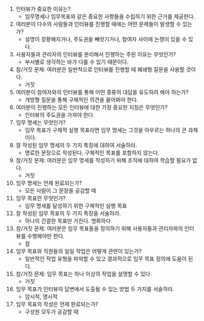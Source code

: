 1. 인터뷰가 중요한 이유는?
   - 임무명세나 임무목표와 같은 중요한 사항들을 수립하기 위한 근거를 제공한다.
1. 여러분이 다수의 사람들과 인터뷰를 진행할 때에는 어떤 문제들이 발생할 수 있는가?
   - 설명이 장황해지거나, 주도권을 빼앗기거나, 참여자 사이에 논쟁이 있을 수 있다.
1. 사용자들과 관리자의 인터뷰를 분리해서 진행하는 주된 이유는 무엇인가?
   - 부서별로 생각하는 바가 다를 수 있기 때문이다.
1. 참/거짓 문제: 여러분은 일반적으로 인터뷰를 진행할 때 폐쇄형 질문을 사용할 것이다.
   - 거짓
1. 여러분이 참여자와의 인터뷰를 통해 어떤 종류의 대답을 유도하려 해야 하는가?
   - 개방형 질문을 통해 구체적인 의견을 물어봐야 한다.
1. 여러분이 진행하는 모든 인터뷰에 대한 가장 중요한 지침은 무엇인가?
   - 인터뷰의 주도권을 가져야 한다.
1. 임무 명세는 무엇인가?
   - 임무 목표가 구체적 실행 목표라면 임무 명세는 그것을 아우르는 하나의 큰 과제이다.
1. 잘 작성된 임무 명세의 두 가지 특징에 대하여 서술하라.
   - 명료한 문장으로 작성된다. 구체적인 목표를 포함하지 않는다.
1. 참/거짓 문제: 여러분은 임무 명세를 작성하기 위해 조직에 대하여 학습할 필요가 없다.
   - 거짓
1. 임무 명세는 언제 완료되는가?
   - 모든 사람이 그 문장을 공감할 때
1. 임무 목표란 무엇인가?
   - 임무 명세를 달성하기 위한 구체적인 실행 목표
1. 잘 작성된 임무 목표의 두 가지 특징을 서술하라.
   - 하나의 간결한 목표만 가진다. 명확하다.
1. 참/거짓 문제: 여러분은 임무 목표들을 정의하기 위해 사용자들과 관리자와의 인터뷰를 수행해야만 한다.
   - 참
1. 임무 목표와 직원들의 일일 작업은 어떻게 관련이 있는가?
   - 일반적인 작업 유형을 파악할 수 있고 결과적으로 임무 목표 정의에 도움이 된다.
1. 참/거짓 문제: 임무 목표는 하나 이상의 작업을 설명할 수 있다.
   - 거짓
1. 임무 목표가 인터뷰의 답변에서 도출될 수 있는 방법 두 가지를 서술하라.
   - 암시적, 명시적
1. 임무 목표의 작성은 언제 완료되는가?
   - 구성원 모두가 공감할 때
